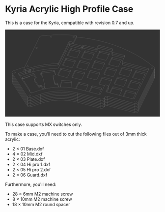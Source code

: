 Kyria Acrylic High Profile Case
===============================

This is a case for the Kyria, compatible with revision 0.7 and up.

![Kyria Acrylic High Profile Case](./High%20Profile%20Case.png)

This case supports MX switches only.

To make a case, you'll need to cut the following files out of 3mm thick acrylic:

- 2 × 01 Base.dxf
- 4 × 02 Mid.dxf
- 2 × 03 Plate.dxf
- 2 × 04 Hi pro 1.dxf
- 2 × 05 Hi pro 2.dxf
- 2 × 06 Guard.dxf

Furthermore, you'll need:

- 28 × 6mm M2 machine screw
- 8 × 10mm M2 machine screw
- 18 × 10mm M2 round spacer
